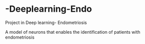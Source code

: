 # -Deeplearning-Endo

Project in  Deep learning- Endometriosis


A model of neurons that enables the identification of patients with endometriosis



